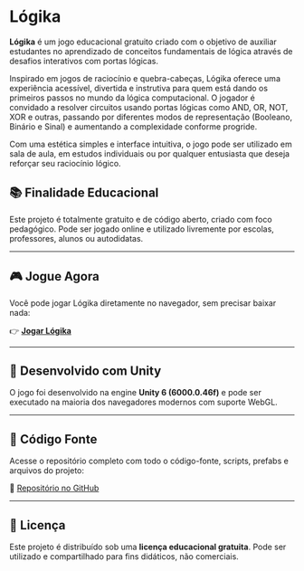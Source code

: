 # Lógika

**Lógika** é um jogo educacional gratuito criado com o objetivo de auxiliar estudantes no aprendizado de conceitos fundamentais de lógica através de desafios interativos com portas lógicas.

Inspirado em jogos de raciocínio e quebra-cabeças, Lógika oferece uma experiência acessível, divertida e instrutiva para quem está dando os primeiros passos no mundo da lógica computacional. O jogador é convidado a resolver circuitos usando portas lógicas como AND, OR, NOT, XOR e outras, passando por diferentes modos de representação (Booleano, Binário e Sinal) e aumentando a complexidade conforme progride.

Com uma estética simples e interface intuitiva, o jogo pode ser utilizado em sala de aula, em estudos individuais ou por qualquer entusiasta que deseja reforçar seu raciocínio lógico.

## 📚 Finalidade Educacional

Este projeto é totalmente gratuito e de código aberto, criado com foco pedagógico. Pode ser jogado online e utilizado livremente por escolas, professores, alunos ou autodidatas.

---

## 🎮 Jogue Agora

Você pode jogar Lógika diretamente no navegador, sem precisar baixar nada:

👉 [**Jogar Lógika**](https://caio-saraiva.github.io/LOGIKA/)

---

## 🧠 Desenvolvido com Unity

O jogo foi desenvolvido na engine **Unity 6 (6000.0.46f)** e pode ser executado na maioria dos navegadores modernos com suporte WebGL.

---

## 📂 Código Fonte

Acesse o repositório completo com todo o código-fonte, scripts, prefabs e arquivos do projeto:

🔗 [Repositório no GitHub](https://github.com/Caio-Saraiva/Project_L)

---

## 📄 Licença

Este projeto é distribuído sob uma **licença educacional gratuita**. Pode ser utilizado e compartilhado para fins didáticos, não comerciais.
